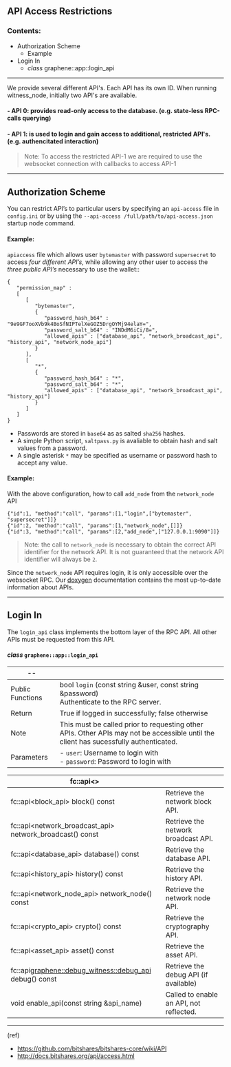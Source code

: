 ## API Access Restrictions

### Contents:
- Authorization Scheme
   - Example 
- Login In
   - *class* graphene::app::login_api
   
***

We provide several different API's. Each API has its own ID. When running witness_node, initially two API's are available.

#### - API 0: provides read-only access to the database. (e.g. state-less RPC-calls querying)
#### - API 1: is used to login and gain access to additional, restricted API's. (e.g. authencitated interaction)

> Note: To access the restricted API-1 we are required to use the websocket connection with callbacks to access API-1

***

## Authorization Scheme

You can restrict API’s to particular users by specifying an `api-access` file in `config.ini` or by using the `--api-access /full/path/to/api-access.json` startup node command. 

#### Example: 
`apiaccess` file which allows user `bytemaster` with password `supersecret` to access *four different API’s*, while allowing any other user to access the *three public API’s* necessary to use the wallet::

    {
       "permission_map" :
       [
          [
             "bytemaster",
             {
                "password_hash_b64" : "9e9GF7ooXVb9k4BoSfNIPTelXeGOZ5DrgOYMj94elaY=",
                "password_salt_b64" : "INDdM6iCi/8=",
                "allowed_apis" : ["database_api", "network_broadcast_api", "history_api", "network_node_api"]
             }
          ],
          [
             "*",
             {
                "password_hash_b64" : "*",
                "password_salt_b64" : "*",
                "allowed_apis" : ["database_api", "network_broadcast_api", "history_api"]
             }
          ]
       ]
    }

- Passwords are stored in `base64` as as salted `sha256` hashes. 
- A simple Python script, `saltpass.py` is avaliable to obtain hash and salt values from a password. 
- A single asterisk `*` may be specified as username or password hash to accept any value.

#### Example: 
With the above configuration, how to call `add_node` from the `network_node` API

    {"id":1, "method":"call", "params":[1,"login",["bytemaster", "supersecret"]]}
    {"id":2, "method":"call", "params":[1,"network_node",[]]}
    {"id":3, "method":"call", "params":[2,"add_node",["127.0.0.1:9090"]]}

> Note: the call to `network_node` is necessary to obtain the correct API identifier for the network API. It is not guaranteed that the network API identifier will always be `2`.

Since the `network_node` API requires login, it is only accessible over the websocket RPC. Our [doxygen](https://bitshares.org/doxygen/) documentation contains the most up-to-date information about APIs.

***

## Login In

The `login_api` class implements the bottom layer of the RPC API. All other APIs must be requested from this API. 

#### *class* `graphene::app::login_api`

| -- | |
|------------------------|-----------------------------------------------------------------|
| Public Functions |  bool `login` (const string &user, const string &password) <br/>  Authenticate to the RPC server.  |
| Return |  True if logged in successfully; false otherwise |
| Note | This must be called prior to requesting other APIs. Other APIs may not be accessible until the client has sucessfully authenticated.  |
| Parameters | - `user`: Username to login with <br/> - `password`: Password to login with | 



| fc::api\<\>  | |
|------------------------|-----------------------------------------------------------------|
| fc::api<block_api> block() const | Retrieve the network block API.  |
| fc::api<network_broadcast_api> network_broadcast() const | Retrieve the network broadcast API.  |
| fc::api<database_api> database() const | Retrieve the database API. |
| fc::api<history_api> history() const | Retrieve the history API. |
| fc::api<network_node_api> network_node() const | Retrieve the network node API. |
| fc::api<crypto_api> crypto() const | Retrieve the cryptography API.  |
| fc::api<asset_api> asset() const | Retrieve the asset API. |
| fc::api<graphene::debug_witness::debug_api> debug() const | Retrieve the debug API (if available)  |
| void enable_api(const string &api_name) | Called to enable an API, not reflected. |


***

(ref)

- https://github.com/bitshares/bitshares-core/wiki/API
- http://docs.bitshares.org/api/access.html

